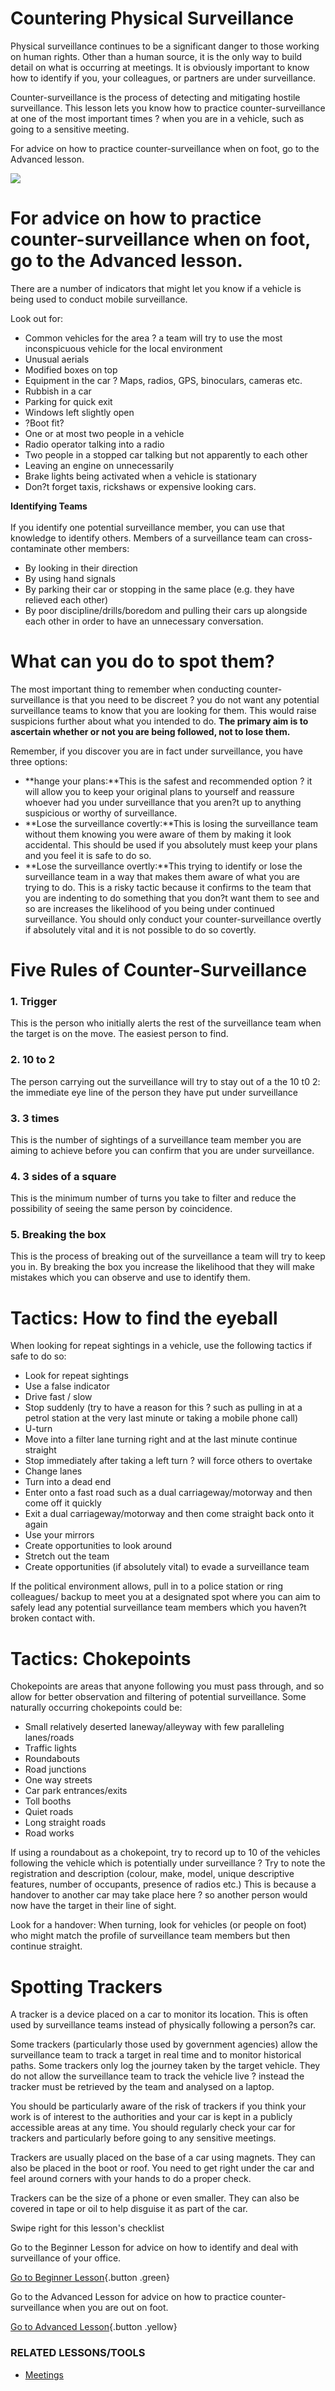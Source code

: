Countering Physical Surveillance
================================

Physical surveillance continues to be a significant danger to those
working on human rights. Other than a human source, it is the only way
to build detail on what is occurring at meetings. It is obviously
important to know how to identify if you, your colleagues, or partners
are under surveillance.

Counter-surveillance is the process of detecting and mitigating hostile
surveillance. This lesson lets you know how to practice
counter-surveillance at one of the most important times ? when you are
in a vehicle, such as going to a sensitive meeting.

For advice on how to practice counter-surveillance when on foot, go to
the Advanced lesson.

![](surveillance4.png)

For advice on how to practice counter-surveillance when on foot, go to the Advanced lesson.
===========================================================================================

There are a number of indicators that might let you know if a vehicle is
being used to conduct mobile surveillance.

Look out for:

-   Common vehicles for the area ? a team will try to use the most
    inconspicuous vehicle for the local environment
-   Unusual aerials
-   Modified boxes on top
-   Equipment in the car ? Maps, radios, GPS, binoculars, cameras etc.
-   Rubbish in a car
-   Parking for quick exit
-   Windows left slightly open
-   ?Boot fit?
-   One or at most two people in a vehicle
-   Radio operator talking into a radio
-   Two people in a stopped car talking but not apparently to each other
-   Leaving an engine on unnecessarily
-   Brake lights being activated when a vehicle is stationary
-   Don?t forget taxis, rickshaws or expensive looking cars.

**Identifying Teams**\
\
If you identify one potential surveillance member, you can use that
knowledge to identify others. Members of a surveillance team can
cross-contaminate other members:

-   By looking in their direction
-   By using hand signals
-   By parking their car or stopping in the same place (e.g. they have
    relieved each other)
-   By poor discipline/drills/boredom and pulling their cars up
    alongside each other in order to have an unnecessary conversation.

What can you do to spot them?
=============================

The most important thing to remember when conducting
counter-surveillance is that you need to be discreet ? you do not want
any potential surveillance teams to know that you are looking for them.
This would raise suspicions further about what you intended to do. **The
primary aim is to ascertain whether or not you are being followed, not
to lose them.**

Remember, if you discover you are in fact under surveillance, you have
three options:

-   **hange your plans:**This is the safest and recommended option ? it
    will allow you to keep your original plans to yourself and reassure
    whoever had you under surveillance that you aren?t up to anything
    suspicious or worthy of surveillance.
-   **Lose the surveillance covertly:**This is losing the surveillance
    team without them knowing you were aware of them by making it
    look accidental. This should be used if you absolutely must keep
    your plans and you feel it is safe to do so.
-   **Lose the surveillance overtly:**This trying to identify or lose
    the surveillance team in a way that makes them aware of what you are
    trying to do. This is a risky tactic because it confirms to the team
    that you are indenting to do something that you don?t want them to
    see and so are increases the likelihood of you being under
    continued surveillance. You should only conduct your
    counter-surveillance overtly if absolutely vital and it is not
    possible to do so covertly.

Five Rules of Counter-Surveillance
==================================

### 1. Trigger

This is the person who initially alerts the rest of the surveillance
team when the target is on the move. The easiest person to find.

### 2. 10 to 2

The person carrying out the surveillance will try to stay out of a the
10 t0 2: the immediate eye line of the person they have put under
surveillance

### 3. 3 times

This is the number of sightings of a surveillance team member you are
aiming to achieve before you can confirm that you are under
surveillance.

### 4. 3 sides of a square

This is the minimum number of turns you take to filter and reduce the
possibility of seeing the same person by coincidence.

### 5. Breaking the box

This is the process of breaking out of the surveillance a team will try
to keep you in. By breaking the box you increase the likelihood that
they will make mistakes which you can observe and use to identify them.

Tactics: How to find the eyeball
================================

When looking for repeat sightings in a vehicle, use the following
tactics if safe to do so:

-   Look for repeat sightings
-   Use a false indicator
-   Drive fast / slow
-   Stop suddenly (try to have a reason for this ? such as pulling in at
    a petrol station at the very last minute or taking a mobile
    phone call)
-   U-turn
-   Move into a filter lane turning right and at the last minute
    continue straight
-   Stop immediately after taking a left turn ? will force others to
    overtake
-   Change lanes
-   Turn into a dead end
-   Enter onto a fast road such as a dual carriageway/motorway and then
    come off it quickly
-   Exit a dual carriageway/motorway and then come straight back onto it
    again
-   Use your mirrors
-   Create opportunities to look around
-   Stretch out the team
-   Create opportunities (if absolutely vital) to evade a surveillance
    team

If the political environment allows, pull in to a police station or ring
colleagues/ backup to meet you at a designated spot where you can aim to
safely lead any potential surveillance team members which you haven?t
broken contact with.

Tactics: Chokepoints
====================

Chokepoints are areas that anyone following you must pass through, and
so allow for better observation and filtering of potential surveillance.
Some naturally occurring chokepoints could be:

-   Small relatively deserted laneway/alleyway with few paralleling
    lanes/roads
-   Traffic lights
-   Roundabouts
-   Road junctions
-   One way streets
-   Car park entrances/exits
-   Toll booths
-   Quiet roads
-   Long straight roads
-   Road works

If using a roundabout as a chokepoint, try to record up to 10 of the
vehicles following the vehicle which is potentially under surveillance ?
Try to note the registration and description (colour, make, model,
unique descriptive features, number of occupants, presence of radios
etc.) This is because a handover to another car may take place here ? so
another person would now have the target in their line of sight.

Look for a handover: When turning, look for vehicles (or people on foot)
who might match the profile of surveillance team members but then
continue straight.

Spotting Trackers
=================

A tracker is a device placed on a car to monitor its location. This is
often used by surveillance teams instead of physically following a
person?s car.

Some trackers (particularly those used by government agencies) allow the
surveillance team to track a target in real time and to monitor
historical paths. Some trackers only log the journey taken by the target
vehicle. They do not allow the surveillance team to track the vehicle
live ? instead the tracker must be retrieved by the team and analysed on
a laptop.

You should be particularly aware of the risk of trackers if you think
your work is of interest to the authorities and your car is kept in a
publicly accessible areas at any time. You should regularly check your
car for trackers and particularly before going to any sensitive
meetings.

Trackers are usually placed on the base of a car using magnets. They can
also be placed in the boot or roof. You need to get right under the car
and feel around corners with your hands to do a proper check.

Trackers can be the size of a phone or even smaller. They can also be
covered in tape or oil to help disguise it as part of the car.

Swipe right for this lesson's checklist

Go to the Beginner Lesson for advice on how to identify and deal with
surveillance of your office.

[Go to Beginner
Lesson](umbrella://lesson/counter-surveillance/1){.button .green}

Go to the Advanced Lesson for advice on how to practice
counter-surveillance when you are out on foot.

[Go to Advanced
Lesson](umbrella://lesson/counter-surveillance/2){.button .yellow}

### RELATED LESSONS/TOOLS

-   [Meetings](umbrella://lesson/meetings)

